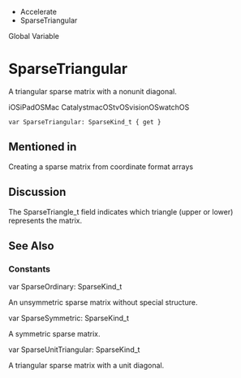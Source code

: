 

- Accelerate
-  SparseTriangular 

Global Variable

# SparseTriangular

A triangular sparse matrix with a nonunit diagonal.

iOSiPadOSMac CatalystmacOStvOSvisionOSwatchOS

``` source
var SparseTriangular: SparseKind_t { get }
```

## Mentioned in 

Creating a sparse matrix from coordinate format arrays

## Discussion

The SparseTriangle_t field indicates which triangle (upper or lower) represents the matrix.

## See Also

### Constants

var SparseOrdinary: SparseKind_t

An unsymmetric sparse matrix without special structure.

var SparseSymmetric: SparseKind_t

A symmetric sparse matrix.

var SparseUnitTriangular: SparseKind_t

A triangular sparse matrix with a unit diagonal.

